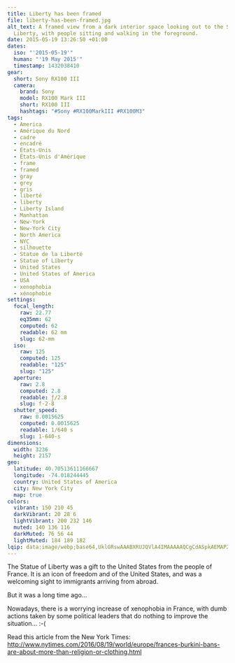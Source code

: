 ```yaml
---
title: Liberty has been framed
file: liberty-has-been-framed.jpg
alt_text: A framed view from a dark interior space looking out to the Statue of
  Liberty, with people sitting and walking in the foreground.
date: 2015-05-19 13:26:50 +01:00
dates:
  iso: "'2015-05-19'"
  human: "'19 May 2015'"
  timestamp: 1432038410
gear:
  short: Sony RX100 III
  camera:
    brand: Sony
    model: RX100 Mark III
    short: RX100 III
    hashtags: "#Sony #RX100MarkIII #RX100M3"
tags:
  - America
  - Amérique du Nord
  - cadre
  - encadré
  - États-Unis
  - États-Unis d'Amérique
  - frame
  - framed
  - gray
  - grey
  - gris
  - liberté
  - liberty
  - Liberty Island
  - Manhattan
  - New-York
  - New-York City
  - North America
  - NYC
  - silhouette
  - Statue de la Liberté
  - Statue of Liberty
  - United States
  - United States of America
  - USA
  - xenophobia
  - xénophobie
settings:
  focal_length:
    raw: 22.77
    eq35mm: 62
    computed: 62
    readable: 62 mm
    slug: 62-mm
  iso:
    raw: 125
    computed: 125
    readable: "125"
    slug: "125"
  aperture:
    raw: 2.8
    computed: 2.8
    readable: ƒ/2.8
    slug: f-2-8
  shutter_speed:
    raw: 0.0015625
    computed: 0.0015625
    readable: 1/640 s
    slug: 1-640-s
dimensions:
  width: 3236
  height: 2157
geo:
  latitude: 40.70513611166667
  longitude: -74.018244445
  country: United States of America
  city: New York City
  map: true
colors:
  vibrant: 150 210 45
  darkVibrant: 20 28 6
  lightVibrant: 200 232 146
  muted: 140 136 116
  darkMuted: 76 56 44
  lightMuted: 184 189 182
lqip: data:image/webp;base64,UklGRswAAABXRUJQVlA4IMAAAAAQCgCdASpkAEMAP22gv1i0rCclMH1bwpAtiWcA1FAc7XPkmJRb1H2Fddxq1EtAmlOwdkBachze3yIPlR6Iju3vk7Xz7G4KG5QMSsWA0GSvtTMmM2EWRtM8QAD+4rJv0JARx87ZrBN4yqwWOwqK4AzSuaM50XPs3JihELzcQzKy8fISYnVm1/3hHG4JbO5d7bVXXSnQhsAFuBGboqKZiXrGhsjXRDODQ+1kTThalhsWkv+YRvx+gRW2TpAAM/E/gAA=
---
```


The Statue of Liberty was a gift to the United States from the people of France. It is an icon of freedom and of the United States, and was a welcoming sight to immigrants arriving from abroad.

But it was a long time ago…

Nowadays, there is a worrying increase of xenophobia in France, with dumb actions taken by some political leaders that do nothing to improve the situation… :-(

Read this article from the New York Times: http://www.nytimes.com/2016/08/19/world/europe/frances-burkini-bans-are-about-more-than-religion-or-clothing.html
